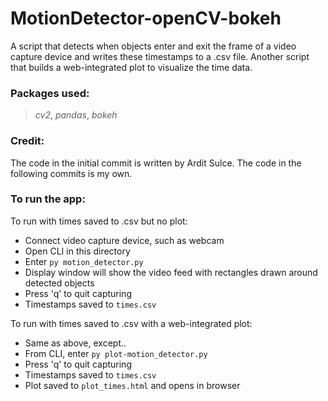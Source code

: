 # MotionDetector-openCV-bokeh

A script that detects when objects enter and exit the frame of a video capture device and writes these timestamps to a .csv file.
Another script that builds a web-integrated plot to visualize the time data.

### Packages used:
> *cv2*, *pandas*, *bokeh*

### Credit:
The code in the initial commit is written by Ardit Sulce. The code in the following commits is my own.

### To run the app: 
To run with times saved to .csv but no plot:
* Connect video capture device, such as webcam
* Open CLI in this directory
* Enter `py motion_detector.py`
* Display window will show the video feed with rectangles drawn around detected objects
* Press 'q' to quit capturing
* Timestamps saved to `times.csv`

To run with times saved to .csv with a web-integrated plot:
* Same as above, except..
* From CLI, enter `py plot-motion_detector.py`
* Press 'q' to quit capturing
* Timestamps saved to `times.csv`
* Plot saved to `plot_times.html` and opens in browser
